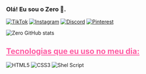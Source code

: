 
### Olá! Eu sou o Zero 🖖.

[![TikTok](https://img.shields.io/badge/TikTok-000000?style=for-the-badge&logo=tiktok&logoColor=white)](https://www.tiktok.com/@zerosad13) [![Instagram](https://img.shields.io/badge/Instagram-E4405F?style=for-the-badge&logo=instagram&logoColor=white)](https://www.instagram.com/0zero_sad/) [![Discord](https://img.shields.io/badge/Discord-7289DA?style=for-the-badge&logo=discord&logoColor=white)](https://discordapp.com/users/703055210389569537) [![Pinterest](https://img.shields.io/badge/Pinterest-%23E60023.svg?&style=for-the-badge&logo=Pinterest&logoColor=white)](https://br.pinterest.com/0zero_sad/)

![Zero GitHub stats](https://github-readme-stats.vercel.app/api?username=Z3R0-AN7RAX&show_icons=true&theme=synthwave)

<h2 style="color: #FF59A2; text-decoration:underline"><strong> Tecnologias que eu uso no meu dia: </strong></h2>

<div>
<img src="https://img.shields.io/badge/HTML5-E34F26?style=for-the-badge&logo=html5&logoColor=white" alt="HTML5">
<img src="https://img.shields.io/badge/CSS3-1572B6?style=for-the-badge&logo=css3&logoColor=white" alt="CSS3">
<img src="https://img.shields.io/badge/Shell_Script-121011?style=for-the-badge&logo=gnu-bash&logoColor=white" alt="Shel Script">
</div>
